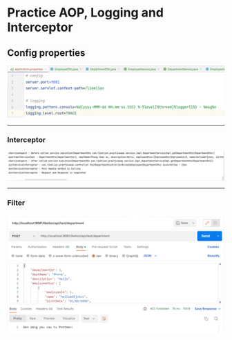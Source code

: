 # Practice AOP, Logging and Interceptor

## Config properties

![](https://github.com/khoavo13/practice-aop/blob/main/img/1.PNG)
***
### Interceptor
![](https://github.com/khoavo13/practice-aop/blob/main/img/3.PNG)
***
### Filter
![](https://github.com/khoavo13/practice-aop/blob/main/img/2.PNG)


